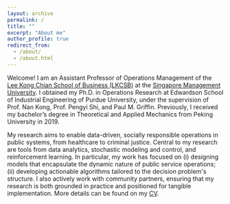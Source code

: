 ```yaml
---
layout: archive
permalink: /
title: ""
excerpt: "About me"
author_profile: true
redirect_from: 
  - /about/
  - /about.html
---
```

<!-- Google Search Console verification code -->
<meta name="google-site-verification" content="OrbqbGHi0mh8xqpqsPJnfTkl3_q207b0IypJEYfXSoo" />

<!-- Google tag (gtag.js) -->
<script async src="https://www.googletagmanager.com/gtag/js?id=G-P44T7G85MC"></script>
<script>
  window.dataLayer = window.dataLayer || [];
  function gtag(){dataLayer.push(arguments);}
  gtag('js', new Date());

  gtag('config', 'G-P44T7G85MC');
</script>
Welcome! I am an Assistant Professor of Operations Management of the [Lee Kong Chian School of Business (LKCSB)](https://business.smu.edu.sg) at the [Singapore Management University](https://www.smu.edu.sg). I obtained my Ph.D. in Operations Research at Edwardson School of Industrial Engineering of Purdue University, under the supervision of Prof. Nan Kong, Prof. Pengyi Shi, and Paul M. Griffin. Previously, I received my bachelor’s degree in Theoretical and Applied Mechanics from Peking University in 2019. 

My research aims to enable data-driven, socially responsible operations in public systems, from healthcare to criminal justice. Central to my research are tools from data analytics, stochastic modeling and control, and reinforcement learning. In particular, my work has focused on (i) designing models that encapsulate the dynamic nature of public service operations; (ii) developing actionable algorithms tailored to the decision problem's structure. I also actively work with community partners, ensuring that my research is both grounded in practice and positioned for tangible implementation. More details can be found on my [CV](../CV.pdf).

<!-- 
## News
- I will join [Singapore Management University](https://www.smu.edu.sg) as an Assistant Professor of [Operations Management](https://business.smu.edu.sg/disciplines/operations-management) in January 2025!
## Recent Talks at INFORMS Annual Meeting 2023
  - _Title: Stopping The Revolving Door: MDP-based Decision Support For Community Corrections Placement_
       - **Session MC63** - Service Science Best Student Paper Award Competition (II); October 16, 12:45 PM - 2:00 PM, CC-West 102B
       - **Session ME13** - Decision Analysis Society Award Ceremony; October 16, 4:00 PM - 5:15 PM, CC-North 125A
       - **Session TA21** - Healthcare Analytics and Sequential Decision Making; October 17, 8:00 AM - 9:15 AM, CC-North 128B
  - _Title: Shortening Emergency Medical Response Time with Unmanned Aerial Vehicle-Ambulance Joint Operations_
       - **Session TE21** - Innovations in Healthcare Operations for Improved Patient Outcomes; October 17, 4:00 PM - 5:15 PM, CC-North 128B
-->
